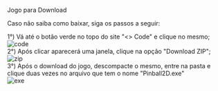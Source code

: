 Jogo para Download

Caso não saiba como baixar, siga os passos a seguir:

1°) Vá até o botão verde no topo do site "<> Code" e clique no mesmo;
<br>
![code](https://github.com/Adriel025/Jogo.exe/assets/111098428/1eaf088a-0c79-4612-9acd-24699c586558)
<br>
2°) Após clicar aparecerá uma janela, clique na opção "Download ZIP";
<br>
![zip](https://github.com/Adriel025/Jogo.exe/assets/111098428/21672083-d1bc-4fdb-86ea-73465558bac7)
<br>
3°) Após o download do jogo, descompacte o mesmo, entre na pasta e clique duas vezes no arquivo que tem o nome "Pinball2D.exe"
<br>
![exe](https://github.com/Adriel025/Jogo.exe/assets/111098428/36b55e72-c414-40d1-adc8-21229db6452c)
